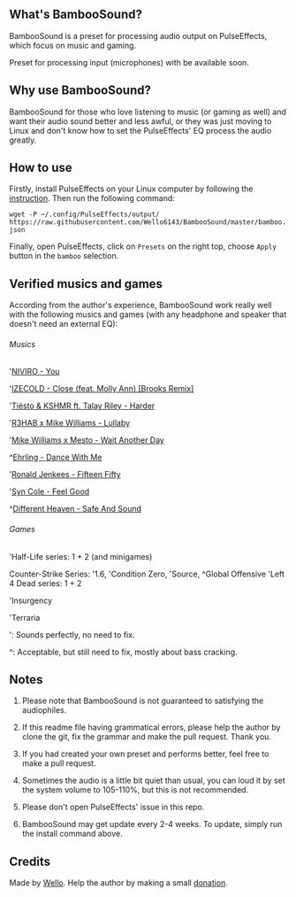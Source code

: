 ## What's BambooSound?

BambooSound is a preset for processing audio output on PulseEffects, which focus on music and gaming.

Preset for processing input (microphones) with be available soon.

## Why use BambooSound?

BambooSound for those who love listening to music (or gaming as well) and want their audio sound better and less awful, or they was just moving to Linux and don't know how to set the PulseEffects' EQ process the audio greatly.

## How to use

Firstly, install PulseEffects on your Linux computer by following the [instruction](https://github.com/wwmm/pulseeffects/#installation).  Then run the following command:

`wget -P ~/.config/PulseEffects/output/ https://raw.githubusercontent.com/Wello6143/BambooSound/master/bamboo.json`

Finally, open PulseEffects, click on `Presets` on the right top, choose `Apply` button in the `bamboo` selection.

## Verified musics and games

According from the author's experience, BambooSound work really well with the following musics and games (with any headphone and speaker that doesn't need an external EQ):

###### Musics

'[NIVIRO - You](https://www.youtube.com/watch?v=2Nv5juZKhKo)

'[IZECOLD - Close (feat. Molly Ann) [Brooks Remix]](https://www.youtube.com/watch?v=bzehQ60b3XI)

'[Tiësto & KSHMR ft. Talay Riley - Harder](https://www.youtube.com/watch?v=f_ecaxhGkwMs)

'[R3HAB x Mike Williams - Lullaby](https://www.youtube.com/watch?v=9flXyzcSfT4)

'[Mike Williams x Mesto - Wait Another Day](https://www.youtube.com/watch?v=n18g4bRJDCY)

^[Ehrling - Dance With Me](https://www.youtube.com/watch?v=FuAgLHJnc-Y)

'[Ronald Jenkees - Fifteen Fifty](https://www.youtube.com/watch?v=k5LfI-W0-ao)

'[Syn Cole - Feel Good](https://www.youtube.com/watch?v=q1ULJ92aldE)

^[Different Heaven - Safe And Sound](https://www.youtube.com/watch?v=13ARO0HDZsQ)

###### Games

'Half-Life series: 1 + 2 (and minigames)

Counter-Strike Series: '1.6, 'Condition Zero, 'Source, ^Global Offensive
'Left 4 Dead series: 1 + 2

'Insurgency

'Terraria

': Sounds perfectly, no need to fix.

^: Acceptable, but still need to fix, mostly about bass cracking.

## Notes

1. Please note that BambooSound is not guaranteed to satisfying the audiophiles.

2. If this readme file having grammatical errors, please help the author by clone the git, fix the grammar and make the pull request. Thank you.

3. If you had created your own preset and performs better, feel free to make a pull request.

4. Sometimes the audio is a little bit quiet than usual, you can loud it by set the system volume to 105-110%, but this is not recommended.

5. Please don't open PulseEffects' issue in this repo.

6. BambooSound may get update every 2-4 weeks. To update, simply run the install command above.

## Credits

Made by [Wello](https://github.com/wello6143). Help the author by making a small [donation](https://paypal.me/wello6143).
